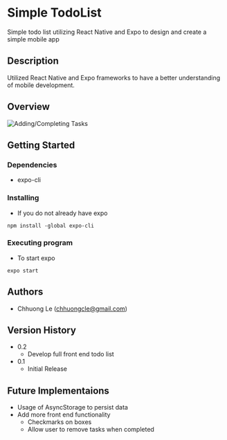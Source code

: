 # Simple TodoList

Simple todo list utilizing React Native and Expo to design and create a simple mobile app

## Description

Utilized React Native and Expo frameworks to have a better understanding of mobile development. 

## Overview
![Adding/Completing Tasks](https://giphy.com/gifs/Ed1I73TQtXFfyWmGsD)

## Getting Started

### Dependencies

* expo-cli

### Installing

* If you do not already have expo
```
npm install -global expo-cli
```

### Executing program

* To start expo
```
expo start
```

## Authors

* Chhuong Le (chhuongcle@gmail.com)

## Version History
* 0.2 
    * Develop full front end todo list
* 0.1
    * Initial Release

## Future Implementaions
   * Usage of AsyncStorage to persist data
   * Add more front end functionality
      * Checkmarks on boxes 
      * Allow user to remove tasks when completed 

